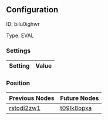 # <nil>
## Configuration
ID:  bilu0ighwr

Type: EVAL 


### Settings
| Setting | Value  |
| :------------------------ | ---------------------------------------- |
 




### Position
| Previous Nodes | Future Nodes |
| :------------- | ------------ |
| [rstodi2zw1](./rstodi2zw1.md) | [t09lk8opxa](./t09lk8opxa.md) |